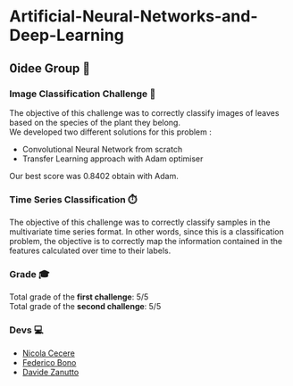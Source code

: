 # Artificial-Neural-Networks-and-Deep-Learning
## 0idee Group 💭
### Image Classification Challenge 🍃
The objective of this challenge was to correctly classify images of leaves based on the species of the plant they belong.<br />
We developed two different solutions for this problem :
* Convolutional Neural Network from scratch
* Transfer Learning approach with Adam optimiser

Our best score was 0.8402 obtain with Adam.<br />

### Time Series Classification ⏱️
The objective of this challenge was to correctly classify samples in the multivariate time series format. In other words, since this is a classification problem, the objective is to correctly map the information contained in the features calculated over time to their labels.

### Grade 🎓
Total grade of the **first challenge**: 5/5<br />
Total grade of the **second challenge**: 5/5<br />

### Devs 💻
* [Nicola Cecere](https://github.com/nicola-cecere)
* [Federico Bono](https://github.com/FredBonux)
* [Davide Zanutto](https://github.com/DavideZanutto)
